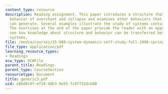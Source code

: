 ```yaml
---
content_type: resource
description: Reading assignment. This paper introduces a structure that produces the
  behavior of overshoot and collapse and examines other behaviors that the structure
  can generate. Several examples illustrate the study of systems containing the structure.
  The exercises at the end of the paper provide the reader with an opportunity to
  see how knowledge about structure and behavior can be transferred between different
  systems.
file: /media/courses/15-988-system-dynamics-self-study-fall-1998-spring-1999/e8bd0c07ef2848b39e55fc8ff52dcb88_generic3.pdf
file_type: application/pdf
learning_resource_types:
- Readings
ocw_type: OCWFile
parent_title: Readings
parent_type: CourseSection
resourcetype: Document
title: generic3.pdf
uid: e8bd0c07-ef28-48b3-9e55-fc8ff52dcb88
---
```

